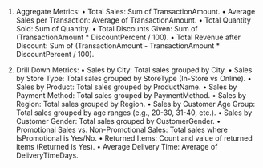 1. Aggregate Metrics:
•	Total Sales: Sum of TransactionAmount.
•	Average Sales per Transaction: Average of TransactionAmount.
•	Total Quantity Sold: Sum of Quantity.
•	Total Discounts Given: Sum of (TransactionAmount * DiscountPercent / 100).
•	Total Revenue after Discount: Sum of (TransactionAmount - TransactionAmount * DiscountPercent / 100).

3. Drill Down Metrics:
•	Sales by City: Total sales grouped by City.
•	Sales by Store Type: Total sales grouped by StoreType (In-Store vs Online).
•	Sales by Product: Total sales grouped by ProductName.
•	Sales by Payment Method: Total sales grouped by PaymentMethod.
•	Sales by Region: Total sales grouped by Region.
•	Sales by Customer Age Group: Total sales grouped by age ranges (e.g., 20-30, 31-40, etc.).
•	Sales by Customer Gender: Total sales grouped by CustomerGender.
•	Promotional Sales vs. Non-Promotional Sales: Total sales where IsPromotional is Yes/No.
•	Returned Items: Count and value of returned items (Returned is Yes).
•	Average Delivery Time: Average of DeliveryTimeDays.
